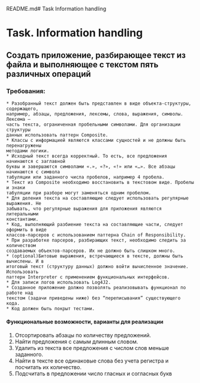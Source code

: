 README.md# Task Information handling

# Task. Information handling

## Cоздать приложение, разбирающее текст из файла и выполняющее с текстом пять различных операций

### Требования:
```
* Разобранный текст должен быть представлен в виде объекта-структуры, содержащего,
например, абзацы, предложения, лексемы, слова, выражения, символы. Лексема –
часть текста, ограниченная пробельными символами. Для организации структуры
данных использовать паттерн Composite.
* Классы с информацией являются классами сущностей и не должны быть перенагружены
методами логики.
* Исходный текст всегда корректный. То есть, все предложения начинаются с заглавной
буквы и завершаются символами «.», «?», «!» или «…». Все абзацы начинаются с символа
табуляции или заданного числа пробелов, например 4 пробела.
* Текст из Composite необходимо восстановить в текстовом виде. Пробелы и знаки
табуляции при разборе могут заменяться одним пробелом.
* Для деления текста на составляющие следует использовать регулярные выражения. Не
забывать, что регулярные выражения для приложения являются литеральными
константами.
* Код, выполняющий разбиение текста на составляющие части, следует оформить в виде
классов-парсеров с использованием паттерна Chain of Responsibility.
* При разработке парсеров, разбирающих текст, необходимо следить за количеством
создаваемых объектов-парсеров. Их не должно быть слишком много.
* (optional)Битовые выражения, встречающиеся в тексте, должны быть вычислены. И в
итоговый текст (структуру данных) должно войти вычисленное значение. Использовать
паттерн Interpreter с применением функциональных интерфейсов.
* Для записи логов использовать Log4J2.
* Созданное приложение должно позволять реализовывать функционал по работе над
текстом (задачи приведены ниже) без “переписывания” существующего кода.
* Код должен быть покрыт тестами.
```

#### Функциональные возможности, варианты для реализации
1. Отсортировать абзацы по количеству предложений.
2. Найти предложения с самым длинным словом.
3. Удалить из текста все предложения с числом слов меньше заданного.
4. Найти в тексте все одинаковые слова без учета регистра и посчитать их количество.
5. Подсчитать в предложении число гласных и согласных букв